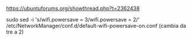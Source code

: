 https://ubuntuforums.org/showthread.php?t=2362438

sudo sed -i 's/wifi.powersave = 3/wifi.powersave = 2/' /etc/NetworkManager/conf.d/default-wifi-powersave-on.conf
(cambia da tre a 2)
